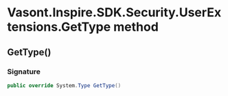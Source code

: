 # Vasont.Inspire.SDK.Security.UserExtensions.GetType method
## GetType()
### Signature
```csharp
public override System.Type GetType()
```
